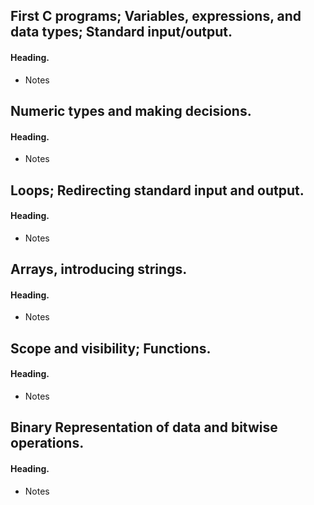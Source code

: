 ## First C programs; Variables, expressions, and data types; Standard input/output.

#### Heading.
- Notes

## Numeric types and making decisions.
#### Heading.
- Notes


## Loops; Redirecting standard input and output.
#### Heading.
- Notes


## Arrays, introducing strings.
#### Heading.
- Notes


## Scope and visibility; Functions.
#### Heading.
- Notes


## Binary Representation of data and bitwise operations.
#### Heading.
- Notes

